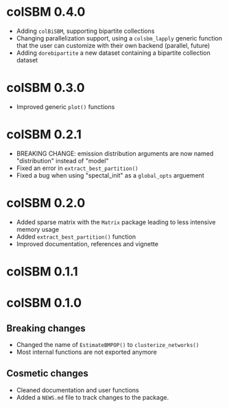 # colSBM 0.4.0

* Adding `colBiSBM`, supporting bipartite collections
* Changing parallelization support, using a `colsbm_lapply` generic function that the user can customize with their own backend (parallel, future)
* Adding `dorebipartite` a new dataset containing a bipartite collection dataset

# colSBM 0.3.0

* Improved generic `plot()` functions

# colSBM 0.2.1

* BREAKING CHANGE: emission distribution arguments are now named "distribution"
instead of "model"
* Fixed an error in `extract_best_partition()`
* Fixed a bug when using "spectal_init" as a `global_opts` arguement

# colSBM 0.2.0

* Added sparse matrix with the `Matrix` package leading to less intensive
  memory usage
* Added `extract_best_partition()` function
* Improved documentation, references and vignette

# colSBM 0.1.1

# colSBM 0.1.0

## Breaking changes

* Changed the name of `EstimateBMPOP()` to `clusterize_networks()`
* Most internal functions are not exported anymore

## Cosmetic changes

* Cleaned documentation and user functions
* Added a `NEWS.md` file to track changes to the package.
